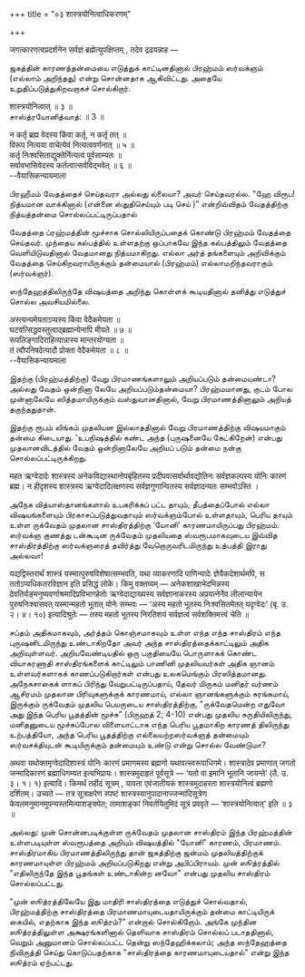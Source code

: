 +++
title = "०३ शास्त्रयोनित्वाधिकरणम्"

+++

जगत्कारणत्वप्रदर्शनेन सर्वज्ञं ब्रह्मेत्युपक्षिप्तम् , तदेव द्रढयन्नाह —

ஜகத்தின் காரணத்தன்மையை எடுத்துக் காட்டினதினால் பிரஹ்மம் ஸர்வக்ஞம்
(எல்லாம் அறிந்தது) என்று சொன்னதாக ஆகிவிட்டது. அதையே
உறுதிப்படுத்துகிறவறாகச் சொல்கிறார்.

शास्त्रयोनित्वात् ॥ ३ ॥  
சாஸ்த்ரயோனித்வாத்: ॥ 3 ॥

न कर्तृ ब्रह्म वेदस्य किंवा कर्तृ, न कर्तृ तत् ॥  
विरूप नित्यया वाचेत्येवं नित्यत्ववर्णनात् ॥ ५ ॥  
कर्तृ निःश्वसिताद्युक्तेर्नित्यत्वं पूर्वसाम्यतः ॥  
सर्वावभासिवेदस्य कर्तत्वात्सर्वविद्भवेत् ॥ ६ ॥  
--वैयासिकन्यायमाला

பிரஹீமம் வேதத்தைச் செய்தவரா அல்லது ல்லையா? அவர் செய்தவரல்ல. "ஹே விரூப!
நித்யமான வாக்கினால் (என்னை ஸ்துதிசெய்யும் படி செய் )” என்றிவ்விதம்
வேதத்திற்கு நித்யத்தன்மை சொல்லப்பட்டிருப்பதால்

வேதத்தை ப்ரஹ்மத்தின் மூச்சாக சொல்லியிருப்பதைக் கொண்டு பிரஹ்மம் வேதத்தை
செய்தவர். முந்தைய கல்பத்தில் உள்ளதற்கு ஒப்பாகவே இந்த கல்பத்திலும்
வேதத்தை வெளியிடுவதினால் வேதமானது நித்யமாகிறது. எல்லா அர்த் தங்களையும்
அறிவிக்கும் வேதத்தை செய்கிறவராயிருக்கும் தன்மையால் (பிரஹ்மம்)
எல்லாமறிந்தவராகும் (ஸர்வக்ஞர்).

ஸந்தேஹத்திலிருந்தே விஷயத்தை அறிந்து கொள்ளக் கூடியதினால் தனித்து
எடுத்துச் சொல்ல அவசியமில்லை.

अस्त्यन्यमेयताऽप्यस्य किंवा वेदैकमेयता ॥  
घटवत्सिद्धवस्तुत्वाद्ब्रह्मान्येनापि मीयते ॥ ७ ॥  
रूपलिङ्गादिराहित्यान्नास्य मान्तरयोग्यता ॥  
तं त्वौपनिषदेत्यादौ प्रोक्ता वेदैकमेयता ॥ ८ ॥  
--वैयासिकन्यायमाला

இதற்கு (பிரஹ்மத்திற்கு) வேறு பிரமாணங்களாலும் அறியப்படும் தன்மையுண்டா?
அல்லது வேதம் ஒன்றினா லேயே அறியப்படும்தன்மையா? பிரஹ்மமானது, குடம் போல
முன்னாலேயே ஸித்தமாயிருக்கும் வஸ்துவானதினால், வேறு பிரமாணத்தினாலும்
அறியத் தகுந்ததுதான்.

இதற்கு ரூபம் லிங்கம் முதலியன இல்லாததினால் வேறு பிரமாணத்திற்கு விஷயமாகும்
தன்மை கிடையாது. 'உபநிஷத்தில் கண்ட அந்த (புருஷனையே கேட்கிறேன்) என்பது
முதலானவிடத்தில் வேதம் ஒன்றினாலேயே அறியப் படும் தன்மை நன்கு
சொல்லப்பட்டிருக்கிறது.

महत ऋग्वेदादेः शास्त्रस्य अनेकविद्यास्थानोपबृंहितस्य
प्रदीपवत्सर्वार्थावद्योतिनः सर्वज्ञकल्पस्य योनिः कारणं ब्रह्म। न
हीदृशस्य शास्त्रस्य ऋग्वेदादिलक्षणस्य सर्वज्ञगुणान्वितस्य सर्वज्ञादन्यतः
सम्भवोऽस्ति ।

அநேக வித்யாஸ்தானங்களால் உபகரிக்கப் பட்ட தாயும், தீபத்தைப்போல் எல்லா
விஷயங்களையும் பிரகாசப்படுத்துவதாயும் ஸர்வக்ஞம்போல் உள்ளதாயும், பெரிய
தாயும் உள்ள ருக்வேதம் முதலான சாஸ்திரத்திற்கு ‘யோனி’ காரணமாயிருப்பது
பிரஹ்மம். ஸர்வக்ஞ குணத்து டன்கூடின ருக்வேதம் முதலியதை ஸ்வரூபமாகவுடைய
இவ்வித சாஸ்திரத்திற்கு ஸர்வக்ஞரைத் தவிர்த்து வேறொருவரிடமிருந்து உத்பத்தி
இராது அல்லவா!

यद्यद्विस्तरार्थं शास्त्रं यस्मात्पुरुषविशेषात्सम्भवति, यथा व्याकरणादि
पाणिन्यादेः ज्ञेयैकदेशार्थमपि, स ततोऽप्यधिकतरविज्ञान इति प्रसिद्धं
लोके। किमु वक्तव्यम् — अनेकशाखाभेदभिन्नस्य
देवतिर्यङ्मनुष्यवर्णाश्रमादिप्रविभागहेतोः ऋग्वेदाद्याख्यस्य
सर्वज्ञानाकरस्य अप्रयत्नेनैव लीलान्यायेन पुरुषनिःश्वासवत् यस्मान्महतो
भूतात् योनेः सम्भवः — ‘अस्य महतो भूतस्य निःश्वसितमेतत् यदृग्वेदः’ (बृ.
उ. २। ४। १०) इत्यादिश्रुतेः — तस्य महतो भूतस्य निरतिशयं सर्वज्ञत्वं
सर्वशक्तिमत्त्वं चेति ॥

சப்தம் அதிகமாகவும், அர்த்தம் கொஞ்சமாகவும் உள்ள எந்த எந்த சாஸ்திரம் எந்த
புருஷனிடமிருந்து உண்டாகிறதோ அவர் அந்த சாஸ்திரத்தைக்காட்டிலும் அதிக
அறிவுள்ளவர். அறியவேண்டியதில் ஒரு பகுதியையே பொருளாகக் கொண்ட வியாகரணாதி
சாஸ்திரங்களைக் காட்டிலும் பாணினி முதலியவர்கள் அதிக ஞானம் உள்ளவர்களாகக்
காணப்படுகிறார்கள் என்பது உலகமெங்கும் பிரஸித்தமானது. அநேகசாகைக் ளாகப்
பிரிந்து வேறுபட்டிருப்பதாய், தேவர் மிருகம் மனிதர் வர்ணம் ஆசிரமம் முதலான
பிரிவுகளுக்குக் காரணமாய், எல்லா ஞானங்களுக்கும் சுரங்கமாய், இருக்கும்
ருக்வேதம் முதலிய பெயருடைய சாஸ்திரத்திற்கு, "ருக்வேதமென்ற எதுவோ அது இந்த
பெரிய பூதத்தின் மூச்சு” (பிருஹத் 2; 4-10) என்பது முதலிய
சுருதியிலிருந்து, மனிதனுடைய மூச்சுப்போல விளையாட்டாக எந்த பெரிய பூதமாகிற
காரணத் திலிருந்து உற்பத்தியோ, அந்த பெரிய பூதத்திற்கு எல்லையற்றஸர்வக்ஞத்
தன்மையும் ஸர்வசக்தியுடன் கூடியிருக்கும் தன்மையும் உண்டு என்று சொல்ல
வேண்டுமா?

अथवा यथोक्तमृग्वेदादिशास्त्रं योनिः कारणं प्रमाणमस्य ब्रह्मणो
यथावत्स्वरूपाधिगमे। शास्त्रादेव प्रमाणात् जगतो जन्मादिकारणं
ब्रह्माधिगम्यत इत्यभिप्रायः। शास्त्रमुदाहृतं पूर्वसूत्रे — ‘यतो वा
इमानि भूतानि जायन्ते’ (तै. उ. ३। १। १) इत्यादि। किमर्थं तर्हीदं
सूत्रम् , यावता एवंजातीयकं शास्त्रमुदाहरता शास्त्रयोनित्वं ब्रह्मणो
दर्शितम्। उच्यते — तत्र सूत्राक्षरेण स्पष्टं
शास्त्रस्यानुपादानाज्जन्मादिसूत्रेण केवलमनुमानमुपन्यस्तमित्याशङ्क्येत;
तामाशङ्कां निवर्तयितुमिदं सूत्रं प्रववृते — ‘शास्त्रयोनित्वात्’ इति ॥ ३
॥

அல்லது: முன் சொன்னபடிக்குள்ள ருக்வேதம் முதலான சாஸ்திரம் இந்த
பிரஹ்மத்தின் உள்ளபடியுள்ள ஸ்வரூபத்தை அறியும் விஷயத்தில் "யோனி” காரணம்,
பிரமாணம். சாஸ்திரமாகிய பிரமாணத்திலிருந்து தான் ஜகத்திற்கு ஜன்மம்
முதலியத்திற்குக் காரணமாயுள்ள பிரஹ்மம் அறியப்படுகிறது என்று அபிப்பிராயம்.
முன் ஸூத்ரத்தில் “எதிலிருந்தே இந்த பூதங்கள் உண்டாகின்ற னவோ" என்பது
முதலிய சாஸ்திரம் சொல்லப்பட்டது.

“முன் ஸூத்ரத்திலேயே இது மாதிரி சாஸ்திரத்தை எடுத்துச் சொல்வதால்,
பிரஹ்மத்திற்கு சாஸ்திரத்தை பிரமாணமாயுடையதாயிருக்கும் தன்மை காட்டியிருக்
கையில், எதற்காக இந்த ஸூத்ரம்?” என்றால் சொல்கிறோம். அங்கே முந்தின
ஸூத்ரத்திலுள்ள அக்ஷரங்களினால் தெளிவாக சாஸ்திரம் சொல்லப் படாததினால்,
வெறும் அனுமானம் சொல்லப்பட்ட தென்று ஸந்தேஹிக்கலாம்; அந்த ஸந்தேஹத்தை
நிவிருத்தி செய்து கொடுப்பதற்காக "சாஸ்திரத்தை காரணமாயுடையதால்” என்று இந்த
ஸூத்ரம் ஏற்பட்டது.
